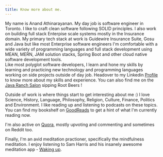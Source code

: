 ```yaml
---
title: Know more about me. 
---
```


My name is Anand Athinarayanan. My day job is software engineer in Toronto. I like to craft clean software following SOLID principles. I also work on building full stack Enterpise scale systems mostly in the Insurance domain. 
My primary tech stack at work is Guidewire Insurance Suite, Gosu and Java but like most Enterprise software engineers I'm comfortable with a wide variety of programming languages and full stack development using MEAN, MERN, JAM solution stacks, Spring Boot and other cloud native software development tools.  
Like most polyglot software developers, I learn and hone my skills by learning and practicing new technology and programming languages working on side projects outside of day job. Headover to my Linkedin [Profile](https://www.linkedin.com/in/anandathinarayanan/) to know more about my skills and experience. You can also find me on the [Java Ranch Salon](https://coderanch.com/) sipping Root Beers !

Outside of work is where things start to get interesting about me :) 
I love Science, History, Language, Philosophy, Religion, Culture, Finance, Politics and Environment. I like reading up and listening to podcasts on these topics. 
You can find my bookshelf on [GoodReads](https://www.goodreads.com/review/list/49757611-anand-athinarayanan?shelf=%23ALL%23) to get a hint of what I'm currently reading now. 

I'm also active on [Quora](https://www.quora.com/profile/Anand-Athinarayanan-%E0%AE%85%E0%AE%A9%E0%AE%A8%E0%AF%8D%E0%AE%A4%E0%AF%8D-%E0%AE%86%E0%AE%A4%E0%AE%BF%E0%AE%A8%E0%AE%BE%E0%AE%B0%E0%AE%BE%E0%AE%AF%E0%AE%A3%E0%AE%A9%E0%AF%8D), mostly upvoting and commenting and sometimes on Reddit too. 

Finally, I'm an avid meditation practioner, specifically the mindfulness meditation. I enjoy listening to Sam Harris and his insanely awesome meditation app - [Waking up](https://www.wakingup.com/). 
